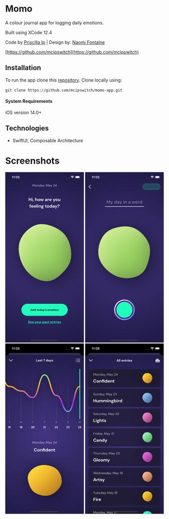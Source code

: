 # Momo

A colour journal app for logging daily emotions.

Built using XCode 12.4

Code by [Priscilla Ip](https://www.prsclla.com) | Design by: [Naomi Fontaine](https://www.behance.net/naomifontaine)

[https://github.com/mcipswitch](https://github.com/mcipswitch)

## Installation
To run the app clone this [repository](https://github.com/mcipswitch/swapi-app). Clone locally using:

`git clone https://github.com/mcipswitch/momo-app.git`

#### System Requirements
iOS version 14.0+

## Technologies

* SwiftUI, Composable Architecture

# Screenshots

<p float="left">
  <img src="https://github.com/mcipswitch/momo-app/blob/master/Screenshots/momoHome.png" width="250">
  <img src="https://github.com/mcipswitch/momo-app/blob/master/Screenshots/momoAddEntry.png" width="250">
  <img src="https://github.com/mcipswitch/momo-app/blob/master/Screenshots/momoJournalChart.png" width="250">
  <img src="https://github.com/mcipswitch/momo-app/blob/master/Screenshots/momoJournalList.png" width="250">
</p>
